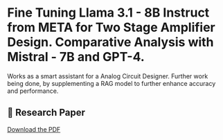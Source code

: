 # Fine Tuning Llama 3.1 - 8B Instruct from META for Two Stage Amplifier Design. Comparative Analysis with Mistral - 7B and GPT-4. 
Works as a smart assistant for a Analog Circuit Designer. 
Further work being done, by supplementing a RAG model to further enhance accuracy and performance.

## 📄 Research Paper
[Download the PDF](https://github.com/YOUR_USERNAME/Fine_tuning_Llama_3.1_8B_for_Analog_IC_Design/blob/main/my_report.pdf)
